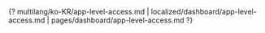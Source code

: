 {? multilang/ko-KR/app-level-access.md | localized/dashboard/app-level-access.md | pages/dashboard/app-level-access.md ?}
